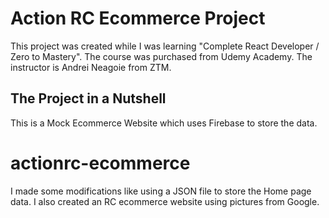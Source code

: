 # Action RC Ecommerce Project

This project was created while I was learning "Complete React Developer / Zero to Mastery".
The course was purchased from Udemy Academy.
The instructor is Andrei Neagoie from ZTM.

## The Project in a Nutshell

This is a Mock Ecommerce Website which uses Firebase to store the data.

# actionrc-ecommerce

I made some modifications like using a JSON file to store the Home page data.
I also created an RC ecommerce website using pictures from Google.